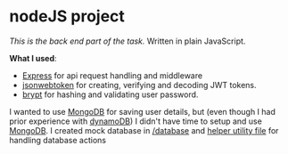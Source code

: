 # nodeJS project

_This is the back end part of the task._
Written in plain JavaScript.

**What I used**:

- [Express](http://expressjs.com/) for api request handling and middleware
- [jsonwebtoken](https://github.com/auth0/node-jsonwebtoken) for creating, verifying and decoding JWT tokens.
- [brypt](https://github.com/kelektiv/node.bcrypt.js) for hashing and validating user password.

I wanted to use [MongoDB](https://www.mongodb.com/) for saving user details, but (even though I had prior experience with [dynamoDB](https://aws.amazon.com/dynamodb/)) I didn't have time to setup and use [MongoDB](https://www.mongodb.com/). I created mock database in [/database](./database/) and [helper utility file](./utils/database.js) for handling database actions
